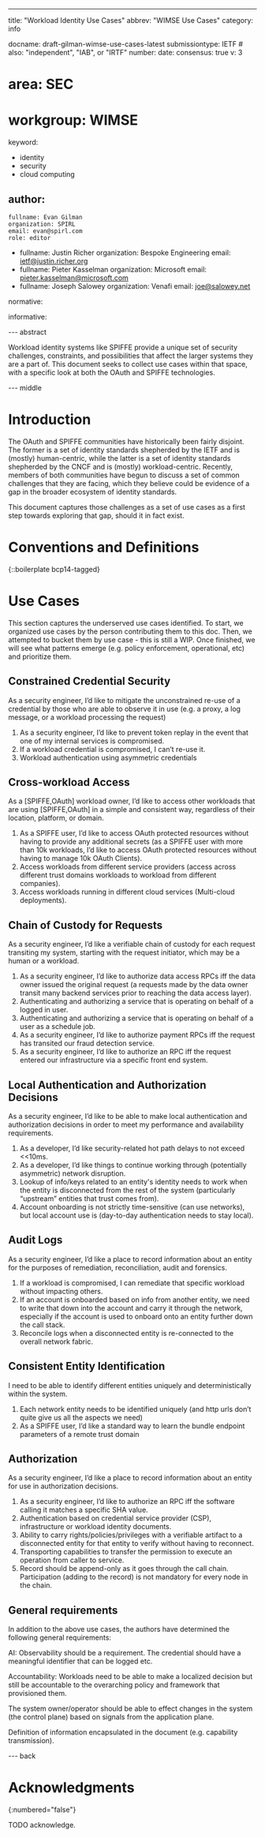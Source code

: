 ---

title: "Workload Identity Use Cases"
abbrev: "WIMSE Use Cases"
category: info

docname: draft-gilman-wimse-use-cases-latest
submissiontype: IETF  # also: "independent", "IAB", or "IRTF"
number:
date:
consensus: true
v: 3
# area: SEC
# workgroup: WIMSE
keyword:
 - identity
 - security
 - cloud computing

author:
 -
    fullname: Evan Gilman
    organization: SPIRL
    email: evan@spirl.com
    role: editor
 -
    fullname: Justin Richer
    organization: Bespoke Engineering
    email: ietf@justin.richer.org
 -
    fullname: Pieter Kasselman
    organization: Microsoft
    email: pieter.kasselman@microsoft.com
 -
    fullname: Joseph Salowey
    organization: Venafi
    email: joe@salowey.net

normative:

informative:


--- abstract

Workload identity systems like SPIFFE provide a unique set of security challenges, constraints, and possibilities that affect the larger systems they are a part of. This document seeks to collect use cases within that space, with a specific look at both the OAuth and SPIFFE technologies.

--- middle

# Introduction

The OAuth and SPIFFE communities have historically been fairly disjoint. The former is a set of identity standards shepherded by the IETF and is (mostly) human-centric, while the latter is a set of identity standards shepherded by the CNCF and is (mostly) workload-centric. Recently, members of both communities have begun to discuss a set of common challenges that they are facing, which they believe could be evidence of a gap in the broader ecosystem of identity standards.

This document captures those challenges as a set of use cases as a first step towards exploring that gap, should it in fact exist.

# Conventions and Definitions

{::boilerplate bcp14-tagged}

# Use Cases

This section captures the underserved use cases identified. To start, we organized use cases by the person contributing them to this doc. Then, we attempted to bucket them by use case - this is still a WIP. Once finished, we will see what patterns emerge (e.g. policy enforcement, operational, etc) and prioritize them.

## Constrained Credential Security

As a security engineer, I’d like to mitigate the unconstrained re-use of a credential by those who are able to observe it in use (e.g. a proxy, a log message, or a workload processing the request)

1.    As a security engineer, I’d like to prevent token replay in the event that one of my internal services is compromised.
1.    If a workload credential is compromised, I can’t re-use it.
1.    Workload authentication using asymmetric credentials

## Cross-workload Access

As a [SPIFFE,OAuth] workload owner, I’d like to access other workloads that are using [SPIFFE,OAuth] in a simple and consistent way, regardless of their location, platform, or domain.

1.    As a SPIFFE user, I’d like to access OAuth protected resources without having to provide any additional secrets (as a SPIFFE user with more than 10k workloads, I’d like to access OAuth protected resources without having to manage 10k OAuth Clients).
1.    Access workloads from different service providers (access across different trust domains workloads to workload from different companies).
1.    Access workloads running in different cloud services (Multi-cloud deployments).

## Chain of Custody for Requests

As a security engineer, I’d like a verifiable chain of custody for each request transiting my system, starting with the request initiator, which may be a human or a workload.

1.    As a security engineer, I’d like to authorize data access RPCs iff the data owner issued the original request (a requests made by the data owner transit many backend services prior to reaching the data access layer).
2.    Authenticating and authorizing a service that is operating on behalf of a logged in user.
3.    Authenticating and authorizing a service that is operating on behalf of a user as a schedule job.
4.    As a security engineer, I’d like to authorize payment RPCs iff the request has transited our fraud detection service.
5.    As a security engineer, I’d like to authorize an RPC iff the request entered our infrastructure via a specific front end system.

## Local Authentication and Authorization Decisions

As a security engineer, I’d like to be able to make local authentication and authorization decisions in order to meet my performance and availability requirements.

1.    As a developer, I’d like security-related hot path delays to not exceed <<10ms.
2.    As a developer, I’d like things to continue working through (potentially asymmetric) network disruption.
3.    Lookup of info/keys related to an entity's identity needs to work when the entity is disconnected from the rest of the system (particularly “upstream” entities that trust comes from).
4.    Account onboarding is not strictly time-sensitive (can use networks), but local account use is (day-to-day authentication needs to stay local).

## Audit Logs

As a security engineer, I’d like a place to record information about an entity for the purposes of remediation, reconciliation, audit and forensics.

1.    If a workload is compromised, I can remediate that specific workload without impacting others.
2.    If an account is onboarded based on info from another entity, we need to write that down into the account and carry it through the network, especially if the account is used to onboard onto an entity further down the call stack.
3.    Reconcile logs when a disconnected entity is re-connected to the overall network fabric.

## Consistent Entity Identification

I need to be able to identify different entities uniquely and deterministically within the system.

1.    Each network entity needs to be identified uniquely (and http urls don’t quite give us all the aspects we need)
2.    As a SPIFFE user, I’d like a standard way to learn the bundle endpoint parameters of a remote trust domain

## Authorization

As a security engineer, I’d like a place to record information about an entity for use in authorization decisions.

1.    As a security engineer, I’d like to authorize an RPC iff the software calling it matches a specific SHA value.
2.    Authentication based on credential service provider (CSP), infrastructure or workload identity documents.
3.    Ability to carry rights/policies/privileges with a verifiable artifact to a disconnected entity for that entity to verify without having to reconnect.
4.    Transporting capabilities to transfer the permission to execute an operation from caller to service.
5.    Record should be append-only as it goes through the call chain. Participation (adding to the record) is not mandatory for every node in the chain.

## General requirements

In addition to the above use cases, the authors have determined the following general requirements:

AI: Observability should be a requirement. The credential should have a meaningful identifier that can be logged etc.

Accountability: Workloads need to be able to make a localized decision but still be accountable to the overarching policy and framework that provisioned them.

The system owner/operator should be able to effect changes in the system (the control plane) based on signals from the application plane.

Definition of information encapsulated in the document (e.g. capability transmission).


--- back

# Acknowledgments
{:numbered="false"}

TODO acknowledge.
